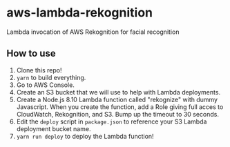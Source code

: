 # aws-lambda-rekognition

Lambda invocation of AWS Rekognition for facial recognition

## How to use

1. Clone this repo!
2. `yarn` to build everything.
3. Go to AWS Console.
4. Create an S3 bucket that we will use to help with Lambda deployments.
5. Create a Node.js 8.10 Lambda function called "rekognize" with dummy
   Javascript. When you create the function, add a Role giving full acces to
   CloudWatch, Rekognition, and S3. Bump up the timeout to 30 seconds.
6. Edit the `deploy` script in `package.json` to reference your S3 Lambda
   deployment bucket name.
7. `yarn run deploy` to deploy the Lambda function!
